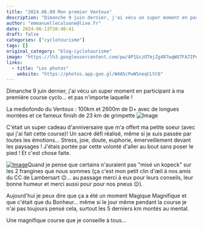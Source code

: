 ```yaml
---
title: "2024.06.09 Mon premier Ventoux"
description: "Dimanche 9 juin dernier, j'ai vécu un super moment en participant à ma première course cyclo... et pas n'importe laquelle !"
author: "emmanuellecaloone@live.fr"
date: 2024-06-13T20:40:41
draft: false
categories: ["cyclotourisme"]
tags: []
original_category: "blog-cyclotourisme"
image: "https://lh3.googleusercontent.com/pw/AP1GczOTmjZg4R7wqWU7FA7IPovricFdhRXCXYPWBDXkTHpX2q6nQkwWGd7leuNuCU1jX9RTjVPAw9TQZ5PPCesr5gmFoGJDuCAGeaOg_h5DefGsYU9BAsgbJOAfFT-wJrd9yw4NY2PR96T2jTthLS8vJNdhwg=w972-h1296-s-no-gm?authuser=0"
links:
  - title: "Les photos"
    website: "https://photos.app.goo.gl/W4A5cPwW5neqCLtC6"
---
```


Dimanche 9 juin dernier, j'ai vécu un super moment en participant à ma première course cyclo... et pas n'importe laquelle !

<!--more-->

La mediofondo du Ventoux : 100km et 2600m de D+ avec de longues montées et ce fameux finish de 23 km de grimpette ![![Image](https://lh3.googleusercontent.com/pw/AP1GczMxtTjvacR0TNNEg8GKAWVwTp_0_CXfW8gr9nyfYPGkVvqXGyD4HNE01ilrRwxwD-ZsAjtK1XpV3osxfkQodkjGLC9RAP1uTWCfC3Hdau5fpWbjVqP8O7skuOvIaSJmDljKg32NYdlUirdIVIkiEJi4PA=w972-h1296-s-no-gm?authuser=0) ](https://lh3.googleusercontent.com/pw/AP1GczMxtTjvacR0TNNEg8GKAWVwTp_0_CXfW8gr9nyfYPGkVvqXGyD4HNE01ilrRwxwD-ZsAjtK1XpV3osxfkQodkjGLC9RAP1uTWCfC3Hdau5fpWbjVqP8O7skuOvIaSJmDljKg32NYdlUirdIVIkiEJi4PA=w972-h1296-s-no-gm?authuser=0)

C'était un super cadeau d'anniversaire que m'a offert ma petite soeur (avec qui j'ai fait cette course)! Un sacré défi réalisé, même si je suis passée par toutes les émotions... Stress, joie, doute, euphorie, émerveillement devant les paysages ! J'étais portée par cette volonté d'aller au bout sans poser le pied ! Et c'est chose faite.

[ ![Image](https://lh3.googleusercontent.com/pw/AP1GczO64ga_x129wtTXr2EtekHo_09nkSHcRfhwT4CtsZOKpnTnY5G25gFDFfvSKVag_nMLJezb40GYON8r6CwHvakVh9H12y6qqnEpYL2VuG2xUul6O2DsW6l9Ugrg6y0y3hKvLsYGYSQfIJIOwvMhC9qvXg=w972-h1296-s-no-gm?authuser=0)](https://lh3.googleusercontent.com/pw/AP1GczO64ga_x129wtTXr2EtekHo_09nkSHcRfhwT4CtsZOKpnTnY5G25gFDFfvSKVag_nMLJezb40GYON8r6CwHvakVh9H12y6qqnEpYL2VuG2xUul6O2DsW6l9Ugrg6y0y3hKvLsYGYSQfIJIOwvMhC9qvXg=w972-h1296-s-no-gm?authuser=0)Quand je pense que certains n'auraient pas "misé un kopeck" sur les 2 frangines que nous sommes (ça c'est mon petit clin d'œil à nos amis du CC de Lambersart 😉... au passage merci à eux pour leurs conseils, leur bonne humeur et merci aussi pour pour nos pneus 😉). 

Aujourd'hui je peux dire que ça a été un moment Magique Magnifique et que c'était que du Bonheur... même si le jour même pendant la course je n'ai pas toujours pensé cela, surtout les 5 derniers km montés au mental.

Une magnifique course que je conseille à tous...
